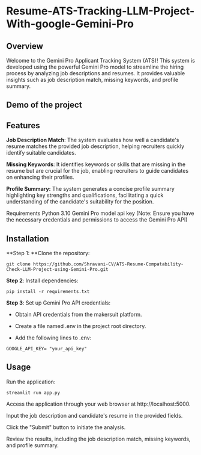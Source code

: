 # Resume-ATS-Tracking-LLM-Project-With-google-Gemini-Pro

## Overview
Welcome to the Gemini Pro Applicant Tracking System (ATS)! This system is developed using the powerful Gemini Pro model to streamline the hiring process by analyzing job descriptions and resumes. It provides valuable insights such as job description match, missing keywords, and profile summary.

## Demo of the project

## Features
**Job Description Match**: The system evaluates how well a candidate's resume matches the provided job description, helping recruiters quickly identify suitable candidates.

**Missing Keywords**: It identifies keywords or skills that are missing in the resume but are crucial for the job, enabling recruiters to guide candidates on enhancing their profiles.

**Profile Summary:** The system generates a concise profile summary highlighting key strengths and qualifications, facilitating a quick understanding of the candidate's suitability for the position.

Requirements
Python 3.10
Gemini Pro model api key (Note: Ensure you have the necessary credentials and permissions to access the Gemini Pro API)

## Installation
**Step 1: **Clone the repository:
```
git clone https://github.com/Shravani-CV/ATS-Resume-Compatability-Check-LLM-Project-using-Gemini-Pro.git 
```
**Step 2**: Install dependencies:
```
pip install -r requirements.txt
```
**Step 3**: Set up Gemini Pro API credentials:

* Obtain API credentials from the makersuit platform.

* Create a file named .env in the project root directory.

* Add the following lines to .env:
```
GOOGLE_API_KEY= "your_api_key"
```
## Usage
Run the application:
```
streamlit run app.py
```
Access the application through your web browser at http://localhost:5000.

Input the job description and candidate's resume in the provided fields.

Click the "Submit" button to initiate the analysis.

Review the results, including the job description match, missing keywords, and profile summary.

